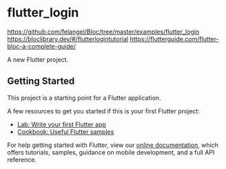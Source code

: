 # flutter_login
https://github.com/felangel/Bloc/tree/master/examples/flutter_login
https://bloclibrary.dev/#/flutterlogintutorial
https://flutterguide.com/flutter-bloc-a-complete-guide/

A new Flutter project.

## Getting Started

This project is a starting point for a Flutter application.

A few resources to get you started if this is your first Flutter project:

- [Lab: Write your first Flutter app](https://flutter.dev/docs/get-started/codelab)
- [Cookbook: Useful Flutter samples](https://flutter.dev/docs/cookbook)

For help getting started with Flutter, view our
[online documentation](https://flutter.dev/docs), which offers tutorials,
samples, guidance on mobile development, and a full API reference.
